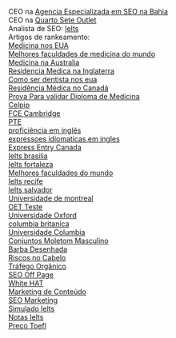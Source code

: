 CEO na <a href="https://agencia.quartosete.com/">Agencia Especializada em SEO na Bahia</a><br>
CEO na <a href="https://quartosete.com/">Quarto Sete Outlet</a><br>
Analista de SEO: <a href="https://www.cursoparaielts.com.br/ielts/">Ielts</a><br>
Artigos de rankeamento:<br>
<a href="https://www.cursoparaielts.com.br/medicina-nos-eua/">Medicina nos EUA</a><br><a href="https://www.cursoparaielts.com.br/melhores-faculdades-de-medicina-do-mundo/">Melhores faculdades de medicina do mundo</a><br><a href="https://www.cursoparaielts.com.br/medicina-na-australia/">Medicina na Australia</a><br>
<a href="https://www.cursoparaielts.com.br/residencia-medica-na-inglaterra/">Residencia Medica na Inglaterra</a><br><a href="https://www.cursoparaielts.com.br/como-ser-dentista-nos-eua/">Como ser dentista nos eua</a><br>
<a href="https://www.cursoparaielts.com.br/residencia-medica-no-canada/">Residência Médica no Canadá</a><br>
<a href="https://www.cursoparaielts.com.br/prova-para-validar-diploma-de-medicina/">Prova Para validar Diploma de Medicina</a><br>
<a href="https://www.cursoparaielts.com.br/celpip-teste-canadense/">Celpip</a><br>
<a href="https://www.cursoparaielts.com.br/fce-cambridge/">FCE Cambridge</a><br>
<a href="https://www.cursoparaielts.com.br/curso-de-pte-academic/">PTE</a><br>
<a href="https://www.cursoparaielts.com.br/proficiencia-em-ingles/">proficiência em inglês</a><br>
<a href="https://www.cursoparaielts.com.br/expressoes-idiomaticas-em-ingles/">expressoes idiomaticas em ingles</a><br>
<a href="https://www.cursoparaielts.com.br/express-entry-canada/" rel="dofollow">Express Entry Canada</a><br>
<a href="https://www.cursoparaielts.com.br/brasilia/">Ielts brasilia</a><br>
<a href="https://www.cursoparaielts.com.br/fortaleza/">Ielts fortaleza</a><br>
<a href="https://www.cursoparaielts.com.br/melhores-faculdades-do-mundo/">Melhores faculdades do mundo</a><br>
<a href="https://www.cursoparaielts.com.br/recife/">Ielts recife</a><br>
<a href="https://www.cursoparaielts.com.br/salvador/">Ielts salvador</a><br>
<a href="https://www.cursoparaielts.com.br/universidade-de-montreal/">Universidade de montreal</a><br>
<a href="https://www.cursoparaielts.com.br/oet-test-brazil/">OET Teste</a><br>
<a href="https://www.cursoparaielts.com.br/universidade-oxford/">Universidade Oxford</a><br>
<a href="https://www.cursoparaielts.com.br/universidade-da-columbia-britanica/">columbia britanica</a><br>
<a href="https://www.cursoparaielts.com.br/universidade-columbia/">Universidade Columbia</a><br>
<a href="https://quartosete.com/conjuntos-moletom-masculino/">Conjuntos Moletom Masculino</a><br>
<a href="https://quartosete.com/barba-desenhada/">Barba Desenhada</a><br>
<a href="https://quartosete.com/cortes-com-desenhos-riscos-no-cabelo/">Riscos no Cabelo</a><br>
<a href="https://agencia.quartosete.com/trafego-organico/">Tráfego Orgânico</a><br>
<a href="https://agencia.quartosete.com/seo-off-page/">SEO Off Page</a><br>
<a href="https://agencia.quartosete.com/white-hat/">White HAT</a><br>
<a href="https://agencia.quartosete.com/marketing-de-conteudo/">Marketing de Conteúdo</a><br>
<a href="https://agencia.quartosete.com/seo-marketing/">SEO Marketing</a><br>
<a href="https://www.cursoparaielts.com.br/simulado-ielts/">Simulado Ielts</a><br>
<a href="https://www.cursoparaielts.com.br/ielts-band-score/">Notas Ielts</a><br>
<a href="https://www.cursoparaielts.com.br/ou-toefl-test/">Preço Toefl</a>
